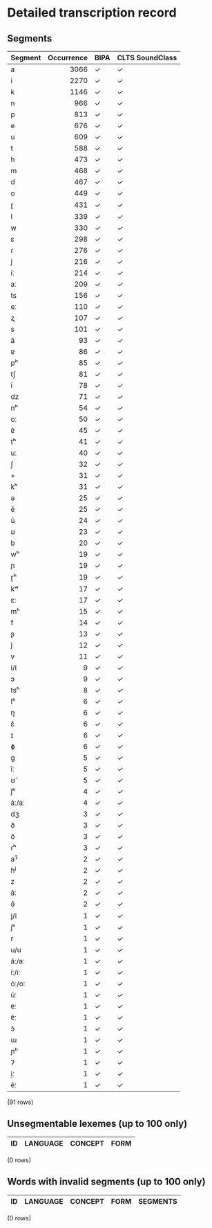 
# Detailed transcription record

## Segments

| Segment | Occurrence | BIPA | CLTS SoundClass |
|:----------|-------------:|:-------|:------------------|
| a | 3066 | ✓ | ✓ |
| i | 2270 | ✓ | ✓ |
| k | 1146 | ✓ | ✓ |
| n | 966 | ✓ | ✓ |
| p | 813 | ✓ | ✓ |
| e | 676 | ✓ | ✓ |
| u | 609 | ✓ | ✓ |
| t | 588 | ✓ | ✓ |
| h | 473 | ✓ | ✓ |
| m | 468 | ✓ | ✓ |
| d | 467 | ✓ | ✓ |
| o | 449 | ✓ | ✓ |
| ɽ | 431 | ✓ | ✓ |
| l | 339 | ✓ | ✓ |
| w | 330 | ✓ | ✓ |
| ɛ | 298 | ✓ | ✓ |
| ɾ | 276 | ✓ | ✓ |
| j | 216 | ✓ | ✓ |
| iː | 214 | ✓ | ✓ |
| aː | 209 | ✓ | ✓ |
| ts | 156 | ✓ | ✓ |
| eː | 110 | ✓ | ✓ |
| ʐ | 107 | ✓ | ✓ |
| s | 101 | ✓ | ✓ |
| ã | 93 | ✓ | ✓ |
| ɐ | 86 | ✓ | ✓ |
| pʰ | 85 | ✓ | ✓ |
| tʃ | 81 | ✓ | ✓ |
| ĩ | 78 | ✓ | ✓ |
| dz | 71 | ✓ | ✓ |
| nʰ | 54 | ✓ | ✓ |
| oː | 50 | ✓ | ✓ |
| ɐ̃ | 45 | ✓ | ✓ |
| tʰ | 41 | ✓ | ✓ |
| uː | 40 | ✓ | ✓ |
| ʃ | 32 | ✓ | ✓ |
| + | 31 | ✓ | ✓ |
| kʰ | 31 | ✓ | ✓ |
| ə | 25 | ✓ | ✓ |
| ẽ | 25 | ✓ | ✓ |
| ũ | 24 | ✓ | ✓ |
| ʊ | 23 | ✓ | ✓ |
| b | 20 | ✓ | ✓ |
| wʰ | 19 | ✓ | ✓ |
| ɲ | 19 | ✓ | ✓ |
| ɽʰ | 19 | ✓ | ✓ |
| kʷ | 17 | ✓ | ✓ |
| ɛː | 17 | ✓ | ✓ |
| mʰ | 15 | ✓ | ✓ |
| f | 14 | ✓ | ✓ |
| ʂ | 13 | ✓ | ✓ |
| j̃ | 12 | ✓ | ✓ |
| v | 11 | ✓ | ✓ |
| í/i | 9 | ✓ | ✓ |
| ɔ | 9 | ✓ | ✓ |
| tsʰ | 8 | ✓ | ✓ |
| lʰ | 6 | ✓ | ✓ |
| ŋ | 6 | ✓ | ✓ |
| ɛ̃ | 6 | ✓ | ✓ |
| ɪ | 6 | ✓ | ✓ |
| ɸ | 6 | ✓ | ✓ |
| g | 5 | ✓ | ✓ |
| ĩː | 5 | ✓ | ✓ |
| ʊ̃ | 5 | ✓ | ✓ |
| j̃ʰ | 4 | ✓ | ✓ |
| áː/aː | 4 | ✓ | ✓ |
| dʒ | 3 | ✓ | ✓ |
| ð | 3 | ✓ | ✓ |
| õ | 3 | ✓ | ✓ |
| ɾʰ | 3 | ✓ | ✓ |
| aˀ | 2 | ✓ | ✓ |
| hʲ | 2 | ✓ | ✓ |
| z | 2 | ✓ | ✓ |
| ãː | 2 | ✓ | ✓ |
| ə̃ | 2 | ✓ | ✓ |
| i̥/i | 1 | ✓ | ✓ |
| jʰ | 1 | ✓ | ✓ |
| r | 1 | ✓ | ✓ |
| u/u | 1 | ✓ | ✓ |
| âː/aː | 1 | ✓ | ✓ |
| íː/iː | 1 | ✓ | ✓ |
| óː/oː | 1 | ✓ | ✓ |
| ũː | 1 | ✓ | ✓ |
| ɐː | 1 | ✓ | ✓ |
| ɐ̃ː | 1 | ✓ | ✓ |
| ɔ̃ | 1 | ✓ | ✓ |
| ɯ | 1 | ✓ | ✓ |
| ɲʰ | 1 | ✓ | ✓ |
| ʔ | 1 | ✓ | ✓ |
| ḭː | 1 | ✓ | ✓ |
| ẽː | 1 | ✓ | ✓ |

(91 rows)



## Unsegmentable lexemes (up to 100 only)

| ID | LANGUAGE | CONCEPT | FORM |
|------|------------|-----------|--------|

(0 rows)



## Words with invalid segments (up to 100 only)

| ID | LANGUAGE | CONCEPT | FORM | SEGMENTS |
|------|------------|-----------|--------|------------|

(0 rows)


